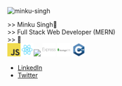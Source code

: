 
![minku-singh](https://user-images.githubusercontent.com/63182924/122111141-02309f80-ce3d-11eb-8290-6dbbde961713.png)

&gt;&gt; Minku Singh👾 <br>
&gt;&gt; Full Stack Web Developer (MERN) <br>
&gt;&gt; 🔨 <br>
<img align = "left" alt = "JavaScript" width = "30px" src = "https://raw.githubusercontent.com/github/explore/80688e429a7d4ef2fca1e82350fe8e3517d3494d/topics/javascript/javascript.png" />
<img align = "left" alt = "React" width = "30px" src = "https://raw.githubusercontent.com/github/explore/80688e429a7d4ef2fca1e82350fe8e3517d3494d/topics/react/react.png" />
<img width = "30px" src = "https://s3-alpha.figma.com/hub/file/479066114/4e60317b-e1cd-44fd-adfb-9d225a561fd4-cover.png"/>
<img width = "30px" src = "https://raw.githubusercontent.com/github/explore/80688e429a7d4ef2fca1e82350fe8e3517d3494d/topics/express/express.png" />
<img width = "30px" src = "https://raw.githubusercontent.com/github/explore/80688e429a7d4ef2fca1e82350fe8e3517d3494d/topics/mongodb/mongodb.png" />
<img width = "30px" alt = "C++" src = "https://raw.githubusercontent.com/github/explore/180320cffc25f4ed1bbdfd33d4db3a66eeeeb358/topics/cpp/cpp.png"/><br>

- [LinkedIn](https://www.linkedin.com/in/minku-singh/) 
- [Twitter](https://twitter.com/minku_singhh) 


